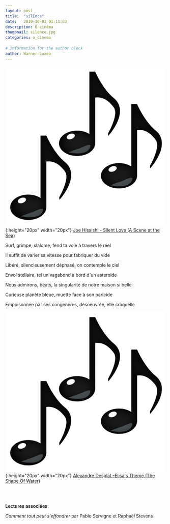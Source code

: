 ```yaml
---
layout: post
title:  "silEnce"
date:   2019-10-03 01:11:03
description: Ô cinéma
thumbnail: silence.jpg
categories: o_cinema

# Information for the author block
author: Warner Luxeo
---
```





![](/assets/img/notes.png){:height="20px" width="20px"} [Joe Hisaishi - Silent Love (A Scene at the Sea)][link1] 

Surf, grimpe,  slalome, fend ta voie à travers le réel

Il  suffit de varier sa vitesse pour fabriquer du vide

Libéré, silencieusement déphasé, on contemple le ciel

Envol stellaire, tel un vagabond à bord d'un asteroide

Nous admirons, béats, la singularité de notre maison si belle

Curieuse planète bleue, muette face à son paricide

Empoisonnée par ses congénères, désoeuvrée, elle craquelle


![](/assets/img/notes.png){:height="20px" width="20px"} [Alexandre Desplat -Elisa's Theme (The Shape Of Water)][link2] 

[link1]: https://www.youtube.com/watch?v=5WZIP3jLyt8
[link2]: https://www.youtube.com/watch?v=kaV2d8kkrAE

<br/>
<br/>

**Lectures associées**: 
 

_Comment tout peut s'effondrer_ par Pablo Servigne et Raphaël Stevens


